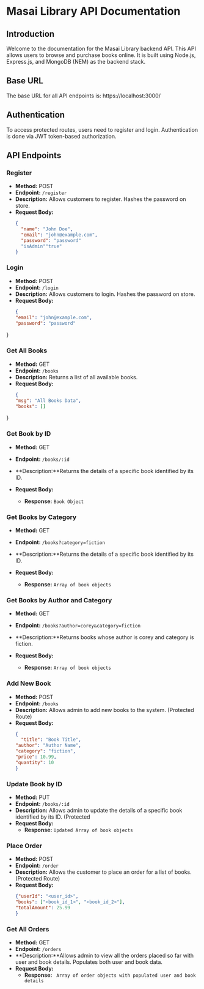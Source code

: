 
# Masai Library API Documentation

## Introduction

Welcome to the documentation for the Masai Library backend API. This API allows users to browse and purchase books online. It is built using Node.js, Express.js, and MongoDB (NEM) as the backend stack.

## Base URL

The base URL for all API endpoints is: https://localhost:3000/

## Authentication

To access protected routes, users need to register and login. Authentication is done via JWT token-based authorization.

## API Endpoints

### Register
- **Method:** POST
- **Endpoint:** `/register`
- **Description:** Allows customers to register. Hashes the password on store.
- **Request Body:**
  ```json
  {
    "name": "John Doe",
    "email": "john@example.com",
    "password": "password"
    "isAdmin""true"
  }

### Login
- **Method:** POST
- **Endpoint:** `/login`
- **Description:** Allows customers to login. Hashes the password on store.
- **Request Body:**
  ```json
  {
  "email": "john@example.com",
  "password": "password"
}

### Get All Books
- **Method:** GET
- **Endpoint:** `/books`
- **Description:** Returns a list of all available books.
- **Request Body:**
  ```json
  {
  "msg": "All Books Data",
  "books": []
}

### Get Book by ID
- **Method:** GET
- **Endpoint:** `/books/:id`
- **Description:**Returns the details of a specific book identified by its ID.

- **Request Body:**
  - **Response:** `Book Object`

### Get Books by Category
- **Method:** GET
- **Endpoint:** `/books?category=fiction`
- **Description:**Returns the details of a specific book identified by its ID.

- **Request Body:**
  - **Response:** `Array of book objects`

### Get Books by Author and Category
- **Method:** GET
- **Endpoint:** `/books?author=corey&category=fiction`
- **Description:**Returns books whose author is corey and category is fiction.

- **Request Body:**
  - **Response:** `Array of book objects`

### Add New Book
- **Method:** POST
- **Endpoint:** `/books`
- **Description:** Allows admin to add new books to the system. (Protected Route)
- **Request Body:**
  ```json
  {
    "title": "Book Title",
  "author": "Author Name",
  "category": "fiction",
  "price": 10.99,
  "quantity": 10
  }

 ### Update Book by ID
- **Method:** PUT
- **Endpoint:** `/books/:id`
- **Description:** Allows admin to update the details of a specific book identified by its ID. (Protected 
- **Request Body:**
  - **Response:** `Updated Array of book objects`

### Place Order
- **Method:** POST
- **Endpoint:** `/order`
- **Description:** Allows the customer to place an order for a list of books. (Protected Route)
- **Request Body:**
  ```json
  {"userId": "<user_id>",
  "books": ["<book_id_1>", "<book_id_2>"],
  "totalAmount": 25.99
  }

 ### Get All Orders
- **Method:** GET
- **Endpoint:** `/orders`
- **Description:**Allows admin to view all the orders placed so far with user and book details. Populates both user and book data.
- **Request Body:**
  - **Response:** ` Array of order objects with populated user and book details`
